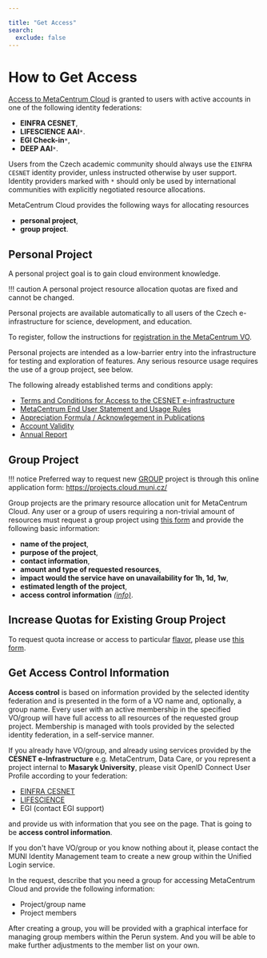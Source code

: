 ```yaml
---

title: "Get Access"
search:
  exclude: false
---
```


# How to Get Access

[Access to MetaCentrum Cloud](https://cloud.metacentrum.cz/) is granted to users
with active accounts in one of the following identity federations:

* __EINFRA CESNET__,
* __LIFESCIENCE AAI__`*`.
* __EGI Check-in__`*`,
* __DEEP AAI__`*`.

Users from the Czech academic community should always use the `EINFRA CESNET`
identity provider, unless instructed otherwise by user support.
Identity providers marked with `*` should only be used by international
communities with explicitly negotiated resource allocations.

MetaCentrum Cloud provides the following ways for allocating resources

* __personal project__,
* __group project__.

## Personal Project

A personal project goal is to gain cloud environment knowledge.

!!! caution
	A personal project resource allocation quotas are fixed and cannot be changed.

Personal projects are available automatically to all users of the Czech
e-infrastructure for science, development, and education.

To register, follow the instructions for
[registration in the MetaCentrum VO](https://metavo.metacentrum.cz/en/application/index.html).

Personal projects are intended as a low-barrier entry
into the infrastructure for testing and exploration of features.
Any serious resource usage requires the use of a group project, see below.

The following already established terms and conditions apply:

* [Terms and Conditions for Access to the CESNET e-infrastructure](https://www.cesnet.cz/conditions/?lang=en)
* [MetaCentrum End User Statement and Usage Rules](https://www.metacentrum.cz/en/about/rules/index.html)
* [Appreciation Formula / Acknowlegement in Publications](https://wiki.metacentrum.cz/wiki/Usage_rules/Acknowledgement)
* [Account Validity](https://wiki.metacentrum.cz/wiki/Usage_rules/Account)
* [Annual Report](https://wiki.metacentrum.cz/wiki/MetaCentrum_Annual_Report_%E2%88%92_Author_Instructions)

## Group Project

!!! notice
	Preferred way to request new <a href="https://cloud.gitlab-pages.ics.muni.cz/documentation/register/#group-project">GROUP</a> project is through this online application form: <a href="https://projects.cloud.muni.cz/">https://projects.cloud.muni.cz/</a>

Group projects are the primary resource allocation unit for MetaCentrum Cloud.
Any user or a group of users requiring a non-trivial amount of resources must
request a group project using [this form](https://projects.cloud.muni.cz/) and provide the following basic information:

* __name of the project__,
* __purpose of the project__,
* __contact information__,
* __amount and type of requested resources__,
* __impact would the service have on unavailability for 1h, 1d, 1w__,
* __estimated length of the project__,
* __access control information__ _[(info)](#get-access-control-information)_.

## Increase Quotas for Existing Group Project

To request quota increase or access to particular [flavor](flavors.md), please use [this form](https://projects.cloud.muni.cz/).

## Get Access Control Information

__Access control__ is based on information provided by the selected identity federation
and is presented in the form of a VO name and, optionally, a group name. Every user
with an active membership in the specified VO/group will have full access to all resources
of the requested group project. Membership is managed with tools provided by the selected
identity federation, in a self-service manner.

If you already have VO/group, and already using services
provided by the __CESNET e-Infrastructure__ e.g. MetaCentrum, Data Care,
or you represent a project internal to __Masaryk University__,
please visit OpenID Connect User Profile according to your federation:

 - [EINFRA CESNET](https://login.cesnet.cz/oidc/manage/user/profile)
 - [LIFESCIENCE](https://profile.aai.lifescience-ri.eu/profile)
 - EGI (contact EGI support)

and provide us with information that you see on the page. That is going to be __access control information__.

If you don't have VO/group or you know nothing about it, please contact the MUNI Identity Management team
to create a new group within the Unified Login service.

 In the request, describe that you need a group for accessing MetaCentrum Cloud and provide the following information:

* Project/group name
* Project members

After creating a group, you will be provided with a graphical interface for managing group members within the Perun system.
And you will be able to make further adjustments to the member list on your own.
